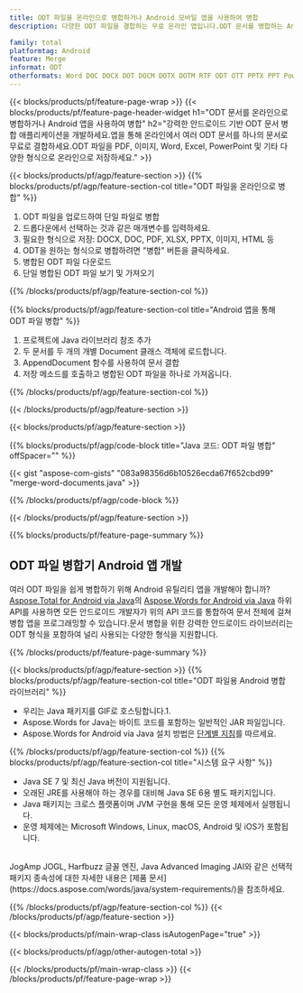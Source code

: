 ```yaml
---
title: ODT 파일을 온라인으로 병합하거나 Android 모바일 앱을 사용하여 병합
description: 다양한 ODT 파일을 결합하는 무료 온라인 앱입니다.ODT 문서를 병합하는 Android 병합 라이브러리 Java 코드입니다.

family: total
platformtag: Android
feature: Merge
informat: ODT
otherformats: Word DOC DOCX DOT DOCM DOTX DOTM RTF ODT OTT PPTX PPT Powerpoint PPS PPSX PPSM POTM ODP OTP POT PPTM POTX PDF Excel XLS XLSX ODS TSV XLSB XLSM XLT XLTM XLTX
---
```

{{< blocks/products/pf/feature-page-wrap >}}
{{< blocks/products/pf/feature-page-header-widget h1="ODT 문서를 온라인으로 병합하거나 Android 앱을 사용하여 병합" h2="강력한 안드로이드 기반 ODT 문서 병합 애플리케이션을 개발하세요.앱을 통해 온라인에서 여러 ODT 문서를 하나의 문서로 무료로 결합하세요.ODT 파일을 PDF, 이미지, Word, Excel, PowerPoint 및 기타 다양한 형식으로 온라인으로 저장하세요." >}}


{{< blocks/products/pf/agp/feature-section >}}
{{% blocks/products/pf/agp/feature-section-col title="ODT 파일을 온라인으로 병합" %}}

1. ODT 파일을 업로드하여 단일 파일로 병합
1. 드롭다운에서 선택하는 것과 같은 매개변수를 입력하세요.
1. 필요한 형식으로 저장: DOCX, DOC, PDF, XLSX, PPTX, 이미지, HTML 등
1. ODT을 원하는 형식으로 병합하려면 "병합" 버튼을 클릭하세요.
1. 병합된 ODT 파일 다운로드
1. 단일 병합된 ODT 파일 보기 및 가져오기

{{% /blocks/products/pf/agp/feature-section-col %}}

{{% blocks/products/pf/agp/feature-section-col title="Android 앱을 통해 ODT 파일 병합" %}}

1. 프로젝트에 Java 라이브러리 참조 추가
1. 두 문서를 두 개의 개별 Document 클래스 객체에 로드합니다.
1. AppendDocument 함수를 사용하여 문서 결합
1. 저장 메소드를 호출하고 병합된 ODT 파일을 하나로 가져옵니다.

{{% /blocks/products/pf/agp/feature-section-col %}}

{{< /blocks/products/pf/agp/feature-section >}}

{{< blocks/products/pf/agp/feature-section >}}

{{% blocks/products/pf/agp/code-block title="Java 코드: ODT 파일 병합" offSpacer="" %}}

{{< gist "aspose-com-gists" "083a98356d6b10526ecda67f652cbd99" "merge-word-documents.java" >}}

{{% /blocks/products/pf/agp/code-block %}}

{{< /blocks/products/pf/agp/feature-section >}}

{{% blocks/products/pf/feature-page-summary %}}


<h2>ODT 파일 병합기 Android 앱 개발</h2>

여러 ODT 파일을 쉽게 병합하기 위해 Android 유틸리티 앱을 개발해야 합니까?[Aspose.Total for Android via Java](https://products.aspose.com/total/ko/android-java/)의 [Aspose.Words for Android via Java](https://products.aspose.com/words/ko/android-java/) 하위 API를 사용하면 모든 안드로이드 개발자가 위의 API 코드를 통합하여 문서 전체에 걸쳐 병합 앱을 프로그래밍할 수 있습니다.문서 병합을 위한 강력한 안드로이드 라이브러리는 ODT 형식을 포함하여 널리 사용되는 다양한 형식을 지원합니다.<br />

{{% /blocks/products/pf/feature-page-summary %}}

{{< blocks/products/pf/agp/feature-section >}}
{{% blocks/products/pf/agp/feature-section-col title="ODT 파일용 Android 병합 라이브러리" %}}

- 우리는 Java 패키지를 GIF로 호스팅합니다.1. 
- Aspose.Words for Java는 바이트 코드를 포함하는 일반적인 JAR 파일입니다.
- Aspose.Words for Android via Java 설치 방법은 [단계별 지침](https://docs.aspose.com/words/java/install-aspose-words-for-android-via-java/)를 따르세요.

{{% /blocks/products/pf/agp/feature-section-col %}}
{{% blocks/products/pf/agp/feature-section-col title="시스템 요구 사항" %}}

- Java SE 7 및 최신 Java 버전이 지원됩니다.
- 오래된 JRE를 사용해야 하는 경우를 대비해 Java SE 6용 별도 패키지입니다.
- Java 패키지는 크로스 플랫폼이며 JVM 구현을 통해 모든 운영 체제에서 실행됩니다.
- 운영 체제에는 Microsoft Windows, Linux, macOS, Android 및 iOS가 포함됩니다.

<br />
JogAmp JOGL, Harfbuzz 글꼴 엔진, Java Advanced Imaging JAI와 같은 선택적 패키지 종속성에 대한 자세한 내용은 [제품 문서](https://docs.aspose.com/words/java/system-requirements/)을 참조하세요.

{{% /blocks/products/pf/agp/feature-section-col %}}
{{< /blocks/products/pf/agp/feature-section >}}

{{< blocks/products/pf/main-wrap-class isAutogenPage="true" >}}


{{< blocks/products/pf/agp/other-autogen-total >}}

{{< /blocks/products/pf/main-wrap-class >}}
{{< /blocks/products/pf/feature-page-wrap >}}